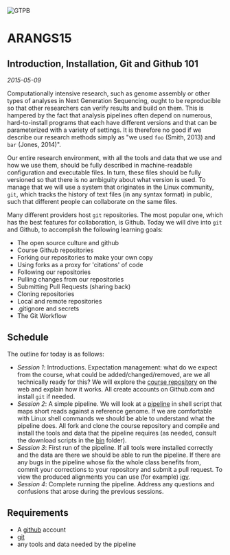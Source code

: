 ![GTPB](http://gtpb.igc.gulbenkian.pt/bicourses/images/GTPB2015logo.png "GTPB")

ARANGS15
========
Introduction, Installation, Git and Github 101 
----------------------------------------------
*2015-05-09*

Computationally intensive research, such as genome assembly or other types of analyses in
Next Generation Sequencing, ought to be reproducible so that other researchers can verify
results and build on them. This is hampered by the fact that analysis pipelines often
depend on numerous, hard-to-install programs that each have different versions and that 
can be parameterized with a variety of settings. It is therefore no good if we describe 
our research methods simply as "we used `foo` (Smith, 2013) and `bar` (Jones, 2014)".

Our entire research environment, with all the tools and data that we use and how we use 
them, should be fully described in machine-readable configuration and executable files. 
In turn, these files should be fully versioned so that there is no ambiguity about what 
version is used. To manage that we will use a system that originates in the Linux 
community, `git`, which tracks the history of text files (in any syntax format) in public,
such that different people can collaborate on the same files.

Many different providers host `git` repositories. The most popular one, which has the best
features for collaboration, is Github. Today we will dive into `git` and Github, to 
accomplish the following learning goals:

- The open source culture and github
- Course Github repositories
- Forking our repositories to make your own copy
- Using forks as a proxy for 'citations' of code
- Following our repositories
- Pulling changes from our repositories
- Submitting Pull Requests (sharing back)
- Cloning repositories
- Local and remote repositories
- .gitignore and secrets
- The Git Workflow

Schedule
--------

The outline for today is as follows:

- _Session 1_: Introductions. Expectation management: what do we expect from the course,
what could be added/changed/removed, are we all technically ready for this? We will 
explore the [course repository](https://github.com/dmlond/arangs2015) on the web and 
explain how it works. All create accounts on Github.com and install `git` if needed.
- _Session 2_: A simple pipeline. We will look at a 
[pipeline](https://github.com/dmlond/arangs2015/blob/master/bin/pipeline.sh) in shell 
script that maps short reads against a reference genome. If we are comfortable with Linux 
shell commands we should be able to understand what the pipeline does. All fork and clone 
the course repository and compile and install the tools and data that the pipeline 
requires (as needed, consult the download scripts in the 
[bin](https://github.com/dmlond/arangs2015/tree/master/bin) folder).
- _Session 3_: First run of the pipeline. If all tools were installed correctly and the
data are there we should be able to run the pipeline. If there are any bugs in the 
pipeline whose fix the whole class benefits from, commit your corrections to your 
repository and submit a pull request. To view the produced alignments you can use (for
example) [igv](http://www.broadinstitute.org/igv/).
- _Session 4_: Complete running the pipeline. Address any questions and confusions that
arose during the previous sessions.

Requirements
------------

- A [github](http://github.com) account
- [git](http://git-scm.com/downloads)
- any tools and data needed by the pipeline
